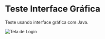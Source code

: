 # Teste Interface Gráfica
Teste usando interface gráfica com Java.

![Tela de Login](https://i.imgur.com/u3ZGuPA.png)
